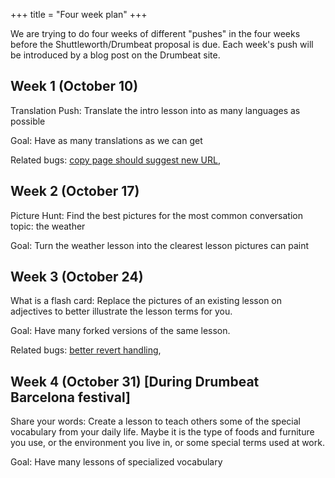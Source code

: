 +++
title = "Four week plan"
+++

We are trying to do four weeks of different "pushes" in the four weeks
before the Shuttleworth/Drumbeat proposal is due. Each week's push will
be introduced by a blog post on the Drumbeat site.

## Week 1 (October 10)

Translation Push: Translate the intro lesson into as many languages as
possible

Goal: Have as many translations as we can get

Related bugs: [copy page should suggest new
URL](http://code.ductus.us/ticket/59),

## Week 2 (October 17)

Picture Hunt: Find the best pictures for the most common conversation
topic: the weather

Goal: Turn the weather lesson into the clearest lesson pictures can
paint

## Week 3 (October 24)

What is a flash card: Replace the pictures of an existing lesson on
adjectives to better illustrate the lesson terms for you.

Goal: Have many forked versions of the same lesson.

Related bugs: [better revert handling](http://code.ductus.us/ticket/19),

## Week 4 (October 31) \[During Drumbeat Barcelona festival\]

Share your words: Create a lesson to teach others some of the special
vocabulary from your daily life. Maybe it is the type of foods and
furniture you use, or the environment you live in, or some special terms
used at work.

Goal: Have many lessons of specialized vocabulary

